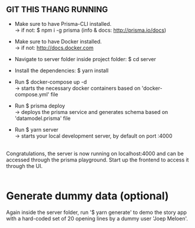 ## GIT THIS THANG RUNNING
- Make sure to have Prisma-CLI installed.<br> 
  -> if not: $ npm i -g prisma (info & docs: http://prisma.io/docs)
- Make sure to have Docker installed.<br>
  -> if not: http://docs.docker.com

- Navigate to server folder inside project folder: $ cd server<br>
- Install the dependencies: $ yarn install
- Run $ docker-compose up -d <br>
  -> starts the necessary docker containers based on 'docker-compose.yml' file <br>
- Run $ prisma deploy <br>
  -> deploys the prisma service and generates schema based on 'datamodel.prisma' file <br>
- Run $ yarn server <br>
  -> starts your local development server, by default on port :4000

<br>
Congratulations, the server is now running on localhost:4000 and can be accessed through the prisma playground. Start up the frontend to access it through the UI. <br>
<br>

# Generate dummy data (optional)
Again inside the server folder, run '$ yarn generate' to demo the story app with a hard-coded set of 20 opening lines by a dummy user 'Joep Meloen'.